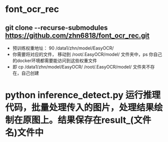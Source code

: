 # font_ocr_rec

## git clone --recurse-submodules https://github.com/zhn6818/font_ocr_rec.git

* 预训练权重地址： 90  /data1/zhn/model/EasyOCR/
* 你需要将对应的文件， 移动到 /root/.EasyOCR/model/ 文件夹中，ps 你自己的docker环境都需要能访问到这些权重文件
* 即   cp /data1/zhn/model/EasyOCR/   /root/.EasyOCR/model/   文件夹不存在，自己创建

# python inference_detect.py 运行推理代码，批量处理传入的图片，处理结果绘制在原图上。结果保存在result_(文件名)文件中